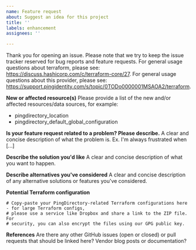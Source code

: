 ```yaml
---
name: Feature request
about: Suggest an idea for this project
title: ''
labels: enhancement
assignees: ''

---
```


Thank you for opening an issue. Please note that we try to keep the issue tracker reserved for bug reports and feature requests. For general usage questions about terraform, please see: https://discuss.hashicorp.com/c/terraform-core/27. For general usage questions about this provider, please see: https://support.pingidentity.com/s/topic/0TODo0000001MSAOA2/terraform.

**New or affected resource(s)**
Please provide a list of the new and/or affected resources/data sources, for example:
- pingdirectory_location
- pingdirectory_default_global_configuration

**Is your feature request related to a problem? Please describe.**
A clear and concise description of what the problem is. Ex. I'm always frustrated when [...]

**Describe the solution you'd like**
A clear and concise description of what you want to happen.

**Describe alternatives you've considered**
A clear and concise description of any alternative solutions or features you've considered.

**Potential Terraform configuration**
```hcl
# Copy-paste your PingDirectory-related Terraform configurations here - for large Terraform configs,
# please use a service like Dropbox and share a link to the ZIP file. For
# security, you can also encrypt the files using our GPG public key.
```

**References**
Are there any other GitHub issues (open or closed) or pull requests that should be linked here? Vendor blog posts or documentation?
